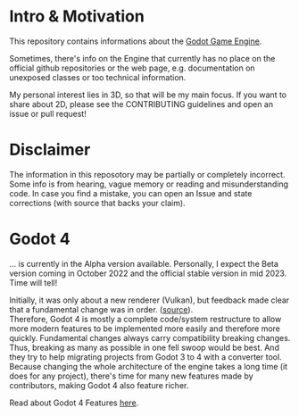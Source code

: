 # Intro & Motivation

This repository contains informations about the [Godot Game Engine](https://github.com/godotengine/godot).

Sometimes, there's info on the Engine that currently has no place on the official github repositories or the web page, e.g. documentation on unexposed classes or too technical information.

My personal interest lies in 3D, so that will be my main focus. If you want to share about 2D, please see the CONTRIBUTING guidelines and open an issue or pull request!


# Disclaimer

The information in this reposotory may be partially or completely incorrect. Some info is from hearing, vague memory or reading and misunderstanding code. In case you find a mistake, you can open an Issue and state corrections (with source that backs your claim).


# Godot 4

… is currently in the Alpha version available. Personally, I expect the Beta version coming in October 2022 and the official stable version in mid 2023. Time will tell!

Initially, it was only about a new renderer (Vulkan), but feedback made clear that a fundamental change was in order. ([source](https://www.reddit.com/r/godot/comments/on0hzn/comment/h5pgoi5/?utm_source=reddit&utm_medium=web2x&context=3)).  
Therefore, Godot 4 is mostly a complete code/system restructure to allow more modern features to be implemented more easily and therefore more quickly. Fundamental changes always carry compatibility breaking changes. Thus, breaking as many as possible in one fell swoop would be best. And they try to help migrating projects from Godot 3 to 4 with a converter tool.  
Because changing the whole architecture of the engine takes a long time (it does for any project), there's time for many new features made by contributors, making Godot 4 also feature richer.

Read about Godot 4 Features [here](03_godot-4/_features.md).
